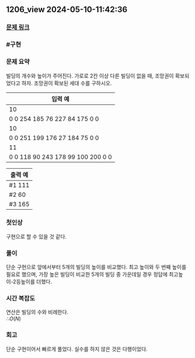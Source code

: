 ## 1206_view 2024-05-10-11:42:36
### [문제 링크](https://swexpertacademy.com/main/code/problem/problemDetail.do?contestProbId=AV134DPqAA8CFAYh)

### #구현

### 문제 요약
빌딩의 개수와 높이가 주어진다. 가로로 2칸 이상 다른 빌딩이 없을 때, 조망권이 확보되었다고 하자. 조망권이 확보된 세대 수를 구하시오.
    
| 입력 예 | 
| --- | 
|10|  
|0 0 254 185 76 227 84 175 0 0|  
|10|  
|0 0 251 199 176 27 184 75 0 0|  
|11|  
|0 0 118 90 243 178 99 100 200 0 0|  

| 출력 예 |
| --- |
|#1 111|  
|#2 60|  
|#3 165|  

### 첫인상
구현으로 할 수 있을 것 같다.

### 풀이   
단순 구현으로 앞에서부터 5개의 빌딩의 높이를 비교했다. 최고 높이와 두 번째 높이를 필요로 했으며, 가장 높은 빌딩이 비교한 5개의 빌딩 중 가운데일 경우 정답에 최고높이-2등높이를 더했다.

### 시간 복잡도
연산은 빌딩의 수와 비례한다.  
$∴ O(N)$

### 회고
단순 구현이어서 빠르게 풀었다. 실수를 하지 않은 것은 다행이었다.